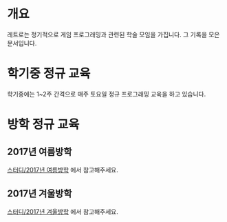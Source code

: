 <!-- TITLE: 스터디 -->
<!-- SUBTITLE: 레트로의 교육 일지를 모아둔 문서입니다.  -->

# 개요
레트로는 정기적으로 게임 프로그래밍과 관련된 학술 모임을 가집니다.
그 기록을 모은 문서입니다.

# 학기중 정규 교육
학기중에는 1~2주 간격으로 매주 토요일 정규 프로그래밍 교육을 하고 있습니다.
# 방학 정규 교육
## 2017년 여름방학
[스터디/2017년 여름방학](/스터디/2017-년-여름방학) 에서 참고해주세요.

## 2017년 겨울방학
[스터디/2017년 겨울방학](/스터디/2017-년-겨울방학) 에서 참고해주세요.
